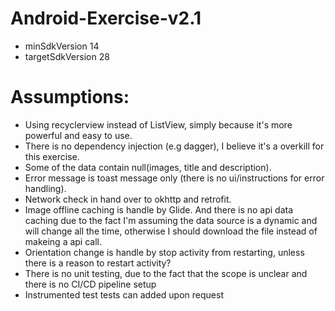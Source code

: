 # Android-Exercise-v2.1

- minSdkVersion 14
- targetSdkVersion 28

# Assumptions:
- Using recyclerview instead of ListView, simply because it's more powerful and easy to use.
- There is no dependency injection (e.g dagger), I believe it's a overkill for this exercise.
- Some of the data contain null(images, title and description).
- Error message is toast message only (there is no ui/instructions for error handling).
- Network check in hand over to okhttp and retrofit.
- Image offline caching is handle by Glide. And there is no api data caching due to the fact I'm assuming the data source is a dynamic and will change all the time, otherwise I should download the file instead of makeing a api call.
- Orientation change is handle by stop activity from restarting, unless there is a reason to restart activity?
- There is no unit testing, due to the fact that the scope is unclear and there is no CI/CD pipeline setup
- Instrumented test tests can added upon request
